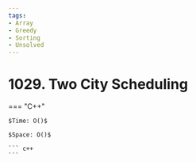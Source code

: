 ```yaml
---
tags:
- Array
- Greedy
- Sorting
- Unsolved
---
```



# 1029. Two City Scheduling

=== "C++"

    $Time: O()$

    $Space: O()$

    ``` c++
    ```